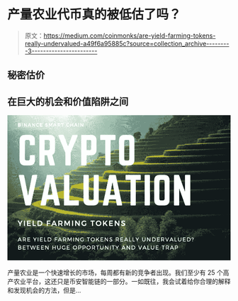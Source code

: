 # 产量农业代币真的被低估了吗？

> 原文：<https://medium.com/coinmonks/are-yield-farming-tokens-really-undervalued-a49f6a95885c?source=collection_archive---------3----------------------->

## 秘密估价

## 在巨大的机会和价值陷阱之间

![](img/bcad034c7797295f71d835e3e93c89e9.png)

产量农业是一个快速增长的市场，每周都有新的竞争者出现。我们至少有 25 个高产农业平台，这还只是币安智能链的一部分。一如既往，我会试着给你合理的解释和发现机会的方法，但是…